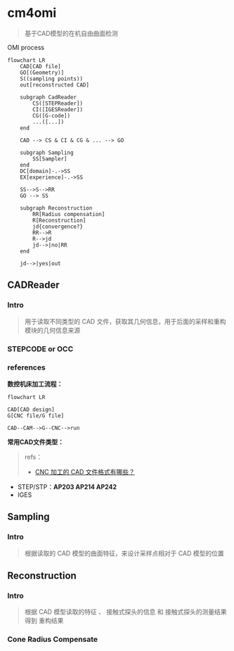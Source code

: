 # cm4omi

> 基于CAD模型的在机自由曲面检测

OMI process

```mermaid
flowchart LR
    CAD[CAD file]
    GO[(Geometry)]
    S((sampling points))
    out[reconstructed CAD]

	subgraph CadReader
        CS([STEPReader])
        CI([IGESReader])
        CG([G-code])
        ...([...])
	end
	
	CAD --> CS & CI & CG & ... --> GO
	
	subgraph Sampling
		SS[Sampler]
	end
	DC[domain]-.->SS
	EX[experience]-.->SS
	
	SS-->S-->RR
	GO --> SS
	
	subgraph Reconstruction
		RR[Radius compensation]
		R[Reconstruction]
		jd{convergence?}
		RR-->R
		R-->jd
		jd-->|no|RR
	end
	
	jd-->|yes|out
```

## CADReader

### Intro

> 用于读取不同类型的 CAD 文件，获取其几何信息，用于后面的采样和重构模块的几何信息来源

### STEPCODE or OCC



### references

**数控机床加工流程：**

```mermaid
flowchart LR

CAD[CAD design]
G[CNC file/G file]

CAD--CAM-->G--CNC-->run
```

**常用CAD文件类型：**

> refs：
>
> + [CNC 加工的 CAD 文件格式有哪些？](https://baijiahao.baidu.com/s?id=1707060572098130226)

+ STEP/STP：**AP203  AP214  AP242**
+ IGES

## Sampling

### Intro

> 根据读取的 CAD 模型的曲面特征，来设计采样点相对于 CAD 模型的位置



## Reconstruction

### Intro

> 根据 CAD 模型读取的特征 、 接触式探头的信息 和 接触式探头的测量结果  得到 重构结果

### Cone Radius Compensate
